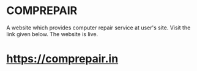 # COMPREPAIR
A website which provides computer repair service at user's site. 
Visit the link given below. The website is live. 
# https://comprepair.in 

